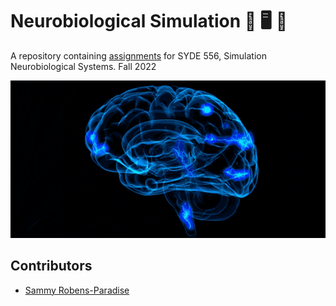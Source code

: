 # Neurobiological Simulation 🧠 🖥 🧠

A repository containing [assignments](https://github.com/celiasmith/syde556-f22/tree/master/assignments) for SYDE 556, Simulation Neurobiological Systems. Fall 2022

<img src="brain.gif" heigh="400">

## Contributors

- [Sammy Robens-Paradise](https://github.com/SammyRobensParadise)

